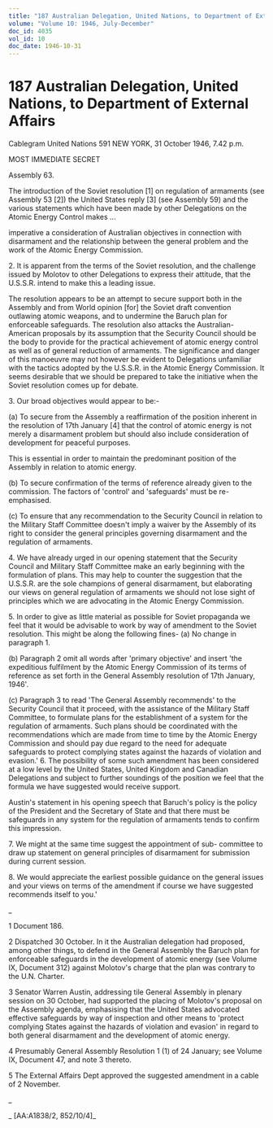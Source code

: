 ```yaml
---
title: "187 Australian Delegation, United Nations, to Department of External Affairs"
volume: "Volume 10: 1946, July-December"
doc_id: 4035
vol_id: 10
doc_date: 1946-10-31
---
```


# 187 Australian Delegation, United Nations, to Department of External Affairs

Cablegram United Nations 591 NEW YORK, 31 October 1946, 7.42 p.m.

MOST IMMEDIATE SECRET

Assembly 63.

The introduction of the Soviet resolution [1] on regulation of armaments (see Assembly 53 [2]) the United States reply [3] (see Assembly 59) and the various statements which have been made by other Delegations on the Atomic Energy Control makes ...

imperative a consideration of Australian objectives in connection with disarmament and the relationship between the general problem and the work of the Atomic Energy Commission.

2\. It is apparent from the terms of the Soviet resolution, and the challenge issued by Molotov to other Delegations to express their attitude, that the U.S.S.R. intend to make this a leading issue.

The resolution appears to be an attempt to secure support both in the Assembly and from World opinion [for] the Soviet draft convention outlawing atomic weapons, and to undermine the Baruch plan for enforceable safeguards. The resolution also attacks the Australian-American proposals by its assumption that the Security Council should be the body to provide for the practical achievement of atomic energy control as well as of general reduction of armaments. The significance and danger of this manoeuvre may not however be evident to Delegations unfamiliar with the tactics adopted by the U.S.S.R. in the Atomic Energy Commission. It seems desirable that we should be prepared to take the initiative when the Soviet resolution comes up for debate.

3\. Our broad objectives would appear to be:-

(a) To secure from the Assembly a reaffirmation of the position inherent in the resolution of 17th January [4] that the control of atomic energy is not merely a disarmament problem but should also include consideration of development for peaceful purposes.

This is essential in order to maintain the predominant position of the Assembly in relation to atomic energy.

(b) To secure confirmation of the terms of reference already given to the commission. The factors of 'control' and 'safeguards' must be re-emphasised.

(c) To ensure that any recommendation to the Security Council in relation to the Military Staff Committee doesn't imply a waiver by the Assembly of its right to consider the general principles governing disarmament and the regulation of armaments.

4\. We have already urged in our opening statement that the Security Council and Military Staff Committee make an early beginning with the formulation of plans. This may help to counter the suggestion that the U.S.S.R. are the sole champions of general disarmament, but elaborating our views on general regulation of armaments we should not lose sight of principles which we are advocating in the Atomic Energy Commission.

5\. In order to give as little material as possible for Soviet propaganda we feel that it would be advisable to work by way of amendment to the Soviet resolution. This might be along the following fines- (a) No change in paragraph 1.

(b) Paragraph 2 omit all words after 'primary objective' and insert 'the expeditious fulfilment by the Atomic Energy Commission of its terms of reference as set forth in the General Assembly resolution of 17th January, 1946'.

(c) Paragraph 3 to read 'The General Assembly recommends' to the Security Council that it proceed, with the assistance of the Military Staff Committee, to formulate plans for the establishment of a system for the regulation of armaments. Such plans should be coordinated with the recommendations which are made from time to time by the Atomic Energy Commission and should pay due regard to the need for adequate safeguards to protect complying states against the hazards of violation and evasion.' 6. The possibility of some such amendment has been considered at a low level by the United States, United Kingdom and Canadian Delegations and subject to further soundings of the position we feel that the formula we have suggested would receive support.

Austin's statement in his opening speech that Baruch's policy is the policy of the President and the Secretary of State and that there must be safeguards in any system for the regulation of armaments tends to confirm this impression.

7\. We might at the same time suggest the appointment of sub- committee to draw up statement on general principles of disarmament for submission during current session.

8\. We would appreciate the earliest possible guidance on the general issues and your views on terms of the amendment if course we have suggested recommends itself to you.'

_

1 Document 186.

2 Dispatched 30 October. In it the Australian delegation had proposed, among other things, to defend in the General Assembly the Baruch plan for enforceable safeguards in the development of atomic energy (see Volume IX, Document 312) against Molotov's charge that the plan was contrary to the U.N. Charter.

3 Senator Warren Austin, addressing tile General Assembly in plenary session on 30 October, had supported the placing of Molotov's proposal on the Assembly agenda, emphasising that the United States advocated effective safeguards by way of inspection and other means to 'protect complying States against the hazards of violation and evasion' in regard to both general disarmament and the development of atomic energy.

4 Presumably General Assembly Resolution 1 (1) of 24 January; see Volume IX, Document 47, and note 3 thereto.

5 The External Affairs Dept approved the suggested amendment in a cable of 2 November.

_

_ [AA:A1838/2, 852/10/4]_
